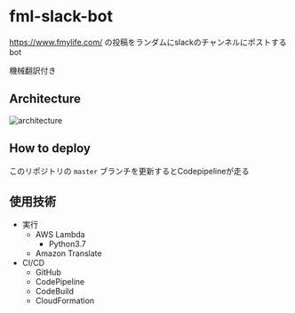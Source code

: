 # fml-slack-bot

https://www.fmylife.com/ の投稿をランダムにslackのチャンネルにポストするbot

機械翻訳付き

## Architecture
![architecture](architecture.drawio)

## How to deploy

このリポジトリの `master` ブランチを更新するとCodepipelineが走る


## 使用技術

- 実行
  - AWS Lambda
    - Python3.7
  - Amazon Translate
- CI/CD
  - GitHub
  - CodePipeline
  - CodeBuild
  - CloudFormation
